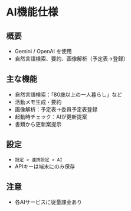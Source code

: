 # AI機能仕様

## 概要
- Gemini / OpenAI を使用
- 自然言語検索、要約、画像解析（予定表→登録）

## 主な機能
- 自然言語検索：「80歳以上の一人暮らし」など
- 活動メモ生成・要約
- 画像解析：予定表→委員予定表登録
- 起動時チェック：AIが更新提案
- 書類から更新案提示

## 設定
- `設定 > 連携設定 > AI`
- APIキーは端末にのみ保存

## 注意
- 各AIサービスに従量課金あり
